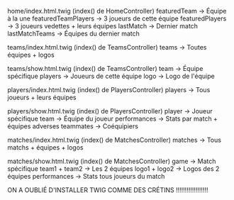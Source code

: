 home/index.html.twig (index() de HomeController)
    featuredTeam → Équipe à la une
    featuredTeamPlayers → 3 joueurs de cette équipe
    featuredPlayers → 3 joueurs vedettes + leurs équipes
    lastMatch → Dernier match
    lastMatchTeams → Équipes du dernier match
    
teams/index.html.twig  (index() de TeamsController)
    teams → Toutes équipes + logos
    
teams/show.html.twig  (index() de TeamsController)
    team → Équipe spécifique
    players → Joueurs de cette équipe
    logo → Logo de l'équipe
    
players/index.html.twig  (index() de PlayersController)
    players → Tous joueurs + leurs équipes

players/show.html.twig  (index() de PlayersController)
    player → Joueur spécifique
    team → Équipe du joueur
    performances → Stats par match + équipes adverses
    teammates → Coéquipiers

matches/index.html.twig  (index() de MatchesController)
    matches → Tous matchs + équipes + logos

matches/show.html.twig  (index() de MatchesController)
    game → Match spécifique
    team1 + team2 → Les 2 équipes
    logo1 + logo2 → Logos des 2 équipes
    performances → Stats tous joueurs du match
    

ON A OUBLIÉ D'INSTALLER TWIG COMME DES CRÉTINS !!!!!!!!!!!!!!!!!!
